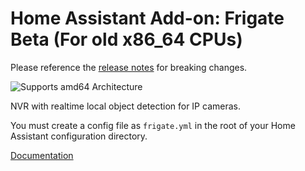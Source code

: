 # Home Assistant Add-on: Frigate Beta (For old x86_64 CPUs)

Please reference the [release notes](https://github.com/blakeblackshear/frigate/releases) for breaking changes.

![Supports amd64 Architecture][amd64-shield]

NVR with realtime local object detection for IP cameras.

You must create a config file as `frigate.yml` in the root of your Home Assistant configuration directory.

[Documentation](https://docs.frigate.video)

[amd64-shield]: https://img.shields.io/badge/amd64-yes-green.svg
